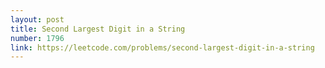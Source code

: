 ```yaml
---
layout: post
title: Second Largest Digit in a String
number: 1796
link: https://leetcode.com/problems/second-largest-digit-in-a-string
---
```

